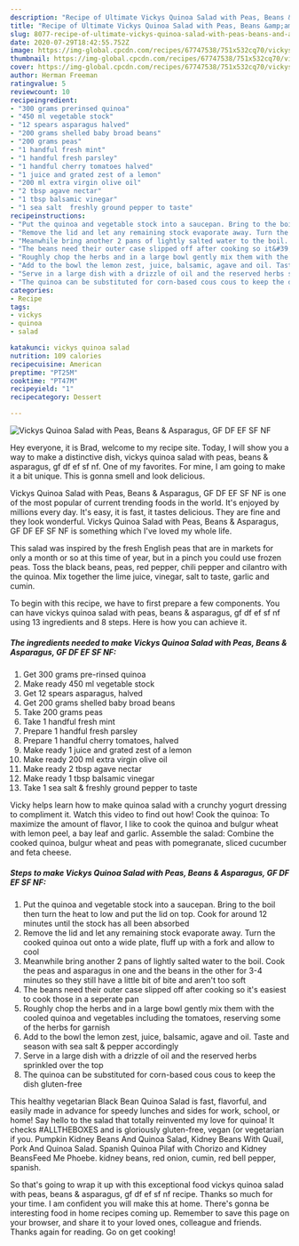 ```yaml
---
description: "Recipe of Ultimate Vickys Quinoa Salad with Peas, Beans &amp;amp; Asparagus, GF DF EF SF NF"
title: "Recipe of Ultimate Vickys Quinoa Salad with Peas, Beans &amp;amp; Asparagus, GF DF EF SF NF"
slug: 8077-recipe-of-ultimate-vickys-quinoa-salad-with-peas-beans-and-amp-asparagus-gf-df-ef-sf-nf
date: 2020-07-29T18:42:55.752Z
image: https://img-global.cpcdn.com/recipes/67747538/751x532cq70/vickys-quinoa-salad-with-peas-beans-asparagus-gf-df-ef-sf-nf-recipe-main-photo.jpg
thumbnail: https://img-global.cpcdn.com/recipes/67747538/751x532cq70/vickys-quinoa-salad-with-peas-beans-asparagus-gf-df-ef-sf-nf-recipe-main-photo.jpg
cover: https://img-global.cpcdn.com/recipes/67747538/751x532cq70/vickys-quinoa-salad-with-peas-beans-asparagus-gf-df-ef-sf-nf-recipe-main-photo.jpg
author: Herman Freeman
ratingvalue: 5
reviewcount: 10
recipeingredient:
- "300 grams prerinsed quinoa"
- "450 ml vegetable stock"
- "12 spears asparagus halved"
- "200 grams shelled baby broad beans"
- "200 grams peas"
- "1 handful fresh mint"
- "1 handful fresh parsley"
- "1 handful cherry tomatoes halved"
- "1 juice and grated zest of a lemon"
- "200 ml extra virgin olive oil"
- "2 tbsp agave nectar"
- "1 tbsp balsamic vinegar"
- "1 sea salt  freshly ground pepper to taste"
recipeinstructions:
- "Put the quinoa and vegetable stock into a saucepan. Bring to the boil then turn the heat to low and put the lid on top. Cook for around 12 minutes until the stock has all been absorbed"
- "Remove the lid and let any remaining stock evaporate away. Turn the cooked quinoa out onto a wide plate, fluff up with a fork and allow to cool"
- "Meanwhile bring another 2 pans of lightly salted water to the boil. Cook the peas and asparagus in one and the beans in the other for 3-4 minutes so they still have a little bit of bite and aren&#39;t too soft"
- "The beans need their outer case slipped off after cooking so it&#39;s easiest to cook those in a seperate pan"
- "Roughly chop the herbs and in a large bowl gently mix them with the cooled quinoa and vegetables including the tomatoes, reserving some of the herbs for garnish"
- "Add to the bowl the lemon zest, juice, balsamic, agave and oil. Taste and season with sea salt &amp; pepper accordingly"
- "Serve in a large dish with a drizzle of oil and the reserved herbs sprinkled over the top"
- "The quinoa can be substituted for corn-based cous cous to keep the dish gluten-free"
categories:
- Recipe
tags:
- vickys
- quinoa
- salad

katakunci: vickys quinoa salad 
nutrition: 109 calories
recipecuisine: American
preptime: "PT25M"
cooktime: "PT47M"
recipeyield: "1"
recipecategory: Dessert

---
```



![Vickys Quinoa Salad with Peas, Beans &amp; Asparagus, GF DF EF SF NF](https://img-global.cpcdn.com/recipes/67747538/751x532cq70/vickys-quinoa-salad-with-peas-beans-asparagus-gf-df-ef-sf-nf-recipe-main-photo.jpg)

Hey everyone, it is Brad, welcome to my recipe site. Today, I will show you a way to make a distinctive dish, vickys quinoa salad with peas, beans &amp; asparagus, gf df ef sf nf. One of my favorites. For mine, I am going to make it a bit unique. This is gonna smell and look delicious.

Vickys Quinoa Salad with Peas, Beans &amp; Asparagus, GF DF EF SF NF is one of the most popular of current trending foods in the world. It's enjoyed by millions every day. It's easy, it is fast, it tastes delicious. They are fine and they look wonderful. Vickys Quinoa Salad with Peas, Beans &amp; Asparagus, GF DF EF SF NF is something which I've loved my whole life.

This salad was inspired by the fresh English peas that are in markets for only a month or so at this time of year, but in a pinch you could use frozen peas. Toss the black beans, peas, red pepper, chili pepper and cilantro with the quinoa. Mix together the lime juice, vinegar, salt to taste, garlic and cumin.


To begin with this recipe, we have to first prepare a few components. You can have vickys quinoa salad with peas, beans &amp; asparagus, gf df ef sf nf using 13 ingredients and 8 steps. Here is how you can achieve it.

<!--inarticleads1-->

##### The ingredients needed to make Vickys Quinoa Salad with Peas, Beans &amp; Asparagus, GF DF EF SF NF:

1. Get 300 grams pre-rinsed quinoa
1. Make ready 450 ml vegetable stock
1. Get 12 spears asparagus, halved
1. Get 200 grams shelled baby broad beans
1. Take 200 grams peas
1. Take 1 handful fresh mint
1. Prepare 1 handful fresh parsley
1. Prepare 1 handful cherry tomatoes, halved
1. Make ready 1 juice and grated zest of a lemon
1. Make ready 200 ml extra virgin olive oil
1. Make ready 2 tbsp agave nectar
1. Make ready 1 tbsp balsamic vinegar
1. Take 1 sea salt &amp; freshly ground pepper to taste


Vicky helps learn how to make quinoa salad with a crunchy yogurt dressing to compliment it. Watch this video to find out how! Cook the quinoa: To maximize the amount of flavor, I like to cook the quinoa and bulgur wheat with lemon peel, a bay leaf and garlic. Assemble the salad: Combine the cooked quinoa, bulgur wheat and peas with pomegranate, sliced cucumber and feta cheese. 

<!--inarticleads2-->

##### Steps to make Vickys Quinoa Salad with Peas, Beans &amp; Asparagus, GF DF EF SF NF:

1. Put the quinoa and vegetable stock into a saucepan. Bring to the boil then turn the heat to low and put the lid on top. Cook for around 12 minutes until the stock has all been absorbed
1. Remove the lid and let any remaining stock evaporate away. Turn the cooked quinoa out onto a wide plate, fluff up with a fork and allow to cool
1. Meanwhile bring another 2 pans of lightly salted water to the boil. Cook the peas and asparagus in one and the beans in the other for 3-4 minutes so they still have a little bit of bite and aren&#39;t too soft
1. The beans need their outer case slipped off after cooking so it&#39;s easiest to cook those in a seperate pan
1. Roughly chop the herbs and in a large bowl gently mix them with the cooled quinoa and vegetables including the tomatoes, reserving some of the herbs for garnish
1. Add to the bowl the lemon zest, juice, balsamic, agave and oil. Taste and season with sea salt &amp; pepper accordingly
1. Serve in a large dish with a drizzle of oil and the reserved herbs sprinkled over the top
1. The quinoa can be substituted for corn-based cous cous to keep the dish gluten-free


This healthy vegetarian Black Bean Quinoa Salad is fast, flavorful, and easily made in advance for speedy lunches and sides for work, school, or home! Say hello to the salad that totally reinvented my love for quinoa! It checks #ALLTHEBOXES and is gloriously gluten-free, vegan (or vegetarian if you. Pumpkin Kidney Beans And Quinoa Salad, Kidney Beans With Quail, Pork And Quinoa Salad. Spanish Quinoa Pilaf with Chorizo and Kidney BeansFeed Me Phoebe. kidney beans, red onion, cumin, red bell pepper, spanish. 

So that's going to wrap it up with this exceptional food vickys quinoa salad with peas, beans &amp; asparagus, gf df ef sf nf recipe. Thanks so much for your time. I am confident you will make this at home. There's gonna be interesting food in home recipes coming up. Remember to save this page on your browser, and share it to your loved ones, colleague and friends. Thanks again for reading. Go on get cooking!
